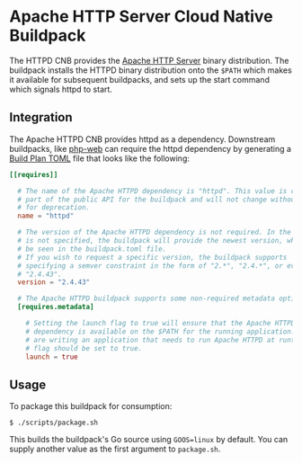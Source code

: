 # Apache HTTP Server Cloud Native Buildpack

The HTTPD CNB provides the [Apache HTTP Server](https://httpd.apache.org) binary distribution.
The buildpack installs the HTTPD binary distribution onto the `$PATH` which makes it available for
subsequent buildpacks, and sets up the start command which signals httpd to start.

## Integration

The Apache HTTPD CNB provides httpd as a dependency. Downstream buildpacks, like
[php-web](https://github.com/paketo-buildpacks/php-web) can require the httpd
dependency by generating a [Build Plan
TOML](https://github.com/buildpacks/spec/blob/master/buildpack.md#build-plan-toml)
file that looks like the following:

```toml
[[requires]]

  # The name of the Apache HTTPD dependency is "httpd". This value is considered
  # part of the public API for the buildpack and will not change without a plan
  # for deprecation.
  name = "httpd"

  # The version of the Apache HTTPD dependency is not required. In the case it
  # is not specified, the buildpack will provide the newest version, which can
  # be seen in the buildpack.toml file.
  # If you wish to request a specific version, the buildpack supports
  # specifying a semver constraint in the form of "2.*", "2.4.*", or even
  # "2.4.43".
  version = "2.4.43"

  # The Apache HTTPD buildpack supports some non-required metadata options.
  [requires.metadata]

    # Setting the launch flag to true will ensure that the Apache HTTPD
    # dependency is available on the $PATH for the running application. If you
    # are writing an application that needs to run Apache HTTPD at runtime, this
    # flag should be set to true.
    launch = true
```

## Usage

To package this buildpack for consumption:

```
$ ./scripts/package.sh
```

This builds the buildpack's Go source using `GOOS=linux` by default. You can supply another value as the first argument to `package.sh`.
